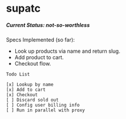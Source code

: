 
# supatc


##### Current Status: not-so-worthless

Specs Implemented (so far):
- Look up products via name and return slug.
- Add product to cart.
- Checkout flow.

```
Todo List

[x] Lookup by name
[x] Add to cart
[x] Checkout
[ ] Discard sold out
[ ] Config user billing info
[ ] Run in parallel with proxy
```
